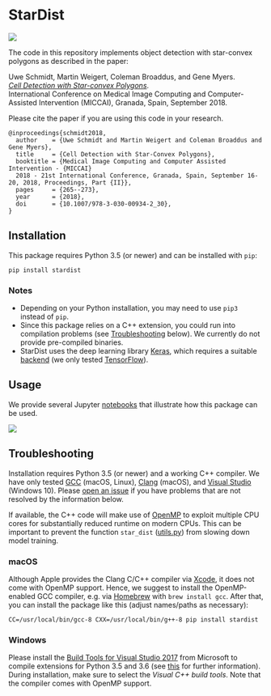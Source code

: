 # StarDist

![](https://github.com/mpicbg-csbd/stardist/raw/master/images/overview.png)


The code in this repository implements object detection with star-convex polygons as described in the paper:

Uwe Schmidt, Martin Weigert, Coleman Broaddus, and Gene Myers.  
[*Cell Detection with Star-convex Polygons*](https://arxiv.org/abs/1806.03535).  
International Conference on Medical Image Computing and Computer-Assisted Intervention (MICCAI), Granada, Spain, September 2018.

Please cite the paper if you are using this code in your research.



``` 
@inproceedings{schmidt2018,
  author    = {Uwe Schmidt and Martin Weigert and Coleman Broaddus and Gene Myers},
  title     = {Cell Detection with Star-Convex Polygons},
  booktitle = {Medical Image Computing and Computer Assisted Intervention - {MICCAI} 
  2018 - 21st International Conference, Granada, Spain, September 16-20, 2018, Proceedings, Part {II}},
  pages     = {265--273},
  year      = {2018},
  doi       = {10.1007/978-3-030-00934-2_30},
}
```




## Installation

This package requires Python 3.5 (or newer) and can be installed with `pip`:

    pip install stardist

### Notes

- Depending on your Python installation, you may need to use `pip3` instead of `pip`.
- Since this package relies on a C++ extension, you could run into compilation problems (see [Troubleshooting](#troubleshooting) below). We currently do not provide pre-compiled binaries.
- StarDist uses the deep learning library [Keras](https://keras.io), which requires a suitable [backend](https://keras.io/backend/#keras-backends) (we only tested [TensorFlow](http://www.tensorflow.org/)).


## Usage

We provide several Jupyter [notebooks](https://github.com/mpicbg-csbd/stardist/tree/master/examples) that illustrate how this package can be used.

![](https://github.com/mpicbg-csbd/stardist/raw/master/images/example_steps.png)


## Troubleshooting

Installation requires Python 3.5 (or newer) and a working C++ compiler. We have only tested [GCC](http://gcc.gnu.org) (macOS, Linux), [Clang](https://clang.llvm.org) (macOS), and [Visual Studio](https://visualstudio.microsoft.com) (Windows 10). Please [open an issue](https://github.com/mpicbg-csbd/stardist/issues) if you have problems that are not resolved by the information below.

If available, the C++ code will make use of [OpenMP](https://en.wikipedia.org/wiki/OpenMP) to exploit multiple CPU cores for substantially reduced runtime on modern CPUs. This can be important to prevent the function `star_dist` ([utils.py](https://github.com/mpicbg-csbd/stardist/blob/master/stardist/utils.py)) from slowing down model training.


### macOS
Although Apple provides the Clang C/C++ compiler via [Xcode](https://developer.apple.com/xcode/), it does not come with OpenMP support.
Hence, we suggest to install the OpenMP-enabled GCC compiler, e.g. via [Homebrew](https://brew.sh) with `brew install gcc`. After that, you can install the package like this (adjust names/paths as necessary):

    CC=/usr/local/bin/gcc-8 CXX=/usr/local/bin/g++-8 pip install stardist


### Windows
Please install the [Build Tools for Visual Studio 2017](https://visualstudio.microsoft.com/downloads/#build-tools-for-visual-studio-2017) from Microsoft to compile extensions for Python 3.5 and 3.6 (see [this](https://wiki.python.org/moin/WindowsCompilers) for further information). During installation, make sure to select the *Visual C++ build tools*. Note that the compiler comes with OpenMP support.
